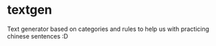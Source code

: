 # textgen
Text generator based on categories and rules to help us with practicing chinese sentences :D
